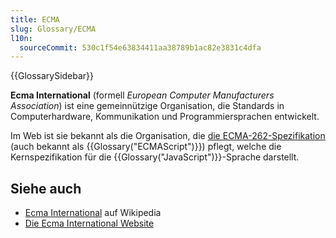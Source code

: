 ```yaml
---
title: ECMA
slug: Glossary/ECMA
l10n:
  sourceCommit: 530c1f54e63834411aa38789b1ac82e3831c4dfa
---
```


{{GlossarySidebar}}

**Ecma International** (formell _European Computer Manufacturers Association_) ist eine gemeinnützige Organisation, die Standards in Computerhardware, Kommunikation und Programmiersprachen entwickelt.

Im Web ist sie bekannt als die Organisation, die [die ECMA-262-Spezifikation](https://ecma-international.org/publications-and-standards/standards/ecma-262/) (auch bekannt als {{Glossary("ECMAScript")}}) pflegt, welche die Kernspezifikation für die {{Glossary("JavaScript")}}-Sprache darstellt.

## Siehe auch

- [Ecma International](https://en.wikipedia.org/wiki/Ecma_International) auf Wikipedia
- [Die Ecma International Website](https://ecma-international.org/)
